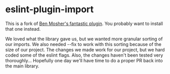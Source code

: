 # eslint-plugin-import

This is a fork of [Ben Mosher's fantastic plugin](https://github.com/benmosher/eslint-plugin-import). You probably want to install that one instead.

We loved what the library gave us, but we wanted more granular sorting of our imports. We also needed --fix to work with this sorting because of the size of our project. The changes we made work for our project, but we hard coded some of the eslint flags. Also, the changes haven't been tested very thoroughly... Hopefully one day we'll have time to do a proper PR back into the main library.
